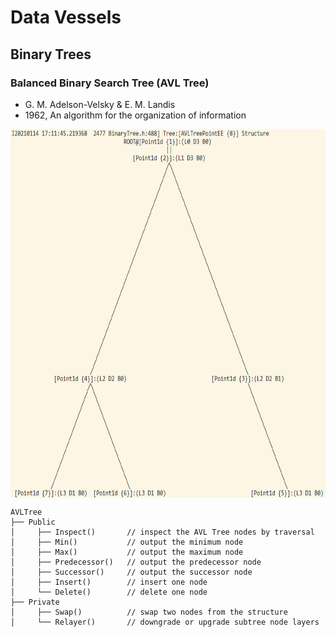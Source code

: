 # Data Vessels

## Binary Trees

### Balanced Binary Search Tree (AVL Tree)

+ G. M. Adelson-Velsky & E. M. Landis
+ 1962, An algorithm for the organization of information

<div align=center>
<img src="https://github.com/ChenZhouUC/GeoChain/blob/master/assets/AVL.png" alt="AVL" width="600" height="590" align="center"/>
</div>

```{class}
AVLTree
├── Public
│     ├── Inspect()       // inspect the AVL Tree nodes by traversal  
│     ├── Min()           // output the minimum node
│     ├── Max()           // output the maximum node
│     ├── Predecessor()   // output the predecessor node
│     ├── Successor()     // output the successor node
│     ├── Insert()        // insert one node
│     └── Delete()        // delete one node
├── Private
│     ├── Swap()          // swap two nodes from the structure
│     └── Relayer()       // downgrade or upgrade subtree node layers
```
